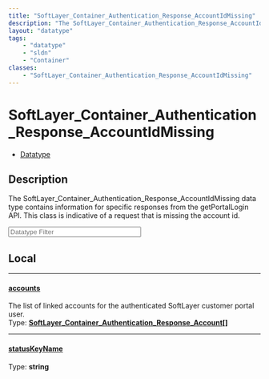 ```yaml
---
title: "SoftLayer_Container_Authentication_Response_AccountIdMissing"
description: "The SoftLayer_Container_Authentication_Response_AccountIdMissing data type contains information for specific responses f... "
layout: "datatype"
tags:
    - "datatype"
    - "sldn"
    - "Container"
classes:
    - "SoftLayer_Container_Authentication_Response_AccountIdMissing"
---
```


# SoftLayer_Container_Authentication_Response_AccountIdMissing
<div id='service-datatype'>
    <ul id='sldn-reference-tabs'>
        <li id='datatype'> <a href='/reference/datatypes/SoftLayer_Container_Authentication_Response_AccountIdMissing' >Datatype</a></li>
    </ul>
</div>

## Description 


The SoftLayer_Container_Authentication_Response_AccountIdMissing data type contains information for specific responses from the getPortalLogin API. This class is indicative of a request that is missing the account id. 





<!-- Filer BEGIN -->
<div class="view-filters">
        <div class="clearfix">
            <div class="search-input-box">
                <input placeholder="Datatype Filter" onkeyup="titleSearch(inputId='prop-input', divId='properties', elementClass='prop-row')" 
                    type="text" id="prop-input" value="" size="30" maxlength="128" class="form-text">
            </div>
        </div>
</div>
<!-- Filer END -->

<div id="properties" class="content">
<div id="localProperties" class="prop-content" >

## Local
<div class="prop-row">

-----
[accounts]: #accounts
#### [accounts]
The list of linked accounts for the authenticated SoftLayer customer portal user.  
<span class="type-label">Type: </span>**<a href='/reference/datatypes/SoftLayer_Container_Authentication_Response_Account'>SoftLayer_Container_Authentication_Response_Account[] </a>**  



</div>
<div class="prop-row">

-----
[statusKeyName]: #statuskeyname
#### [statusKeyName]
  
<span class="type-label">Type: </span>**string**  



</div>
</div>
<!-- LOCAL PROPERTY END -->

</div>


